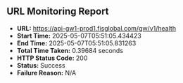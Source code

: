 ## URL Monitoring Report

- **URL:** https://api-gw1-prod1.fisglobal.com/gw/v1/health
- **Start Time:** 2025-05-07T05:51:05.434423
- **End Time:** 2025-05-07T05:51:05.831263
- **Total Time Taken:** 0.39684 seconds
- **HTTP Status Code:** 200
- **Status:** Success
- **Failure Reason:** N/A
